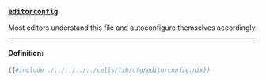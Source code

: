 ### [`editorconfig`][editorconfig]

Most editors understand this file and autoconfigure themselves accordingly.

[editorconfig]: https://github.com/editorconfig/

---

#### Definition:

```nix
{{#include ./../../../../cells/lib/cfg/editorconfig.nix}}
```
